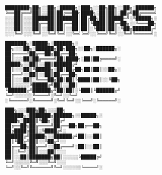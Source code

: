 ████████╗██╗░░██╗░█████╗░███╗░░██╗██╗░░██╗░██████╗
╚══██╔══╝██║░░██║██╔══██╗████╗░██║██║░██╔╝██╔════╝
░░░██║░░░███████║███████║██╔██╗██║█████═╝░╚█████╗░
░░░██║░░░██╔══██║██╔══██║██║╚████║██╔═██╗░░╚═══██╗
░░░██║░░░██║░░██║██║░░██║██║░╚███║██║░╚██╗██████╔╝ 
░░░╚═╝░░░╚═╝░░╚═╝╚═╝░░╚═╝╚═╝░░╚══╝╚═╝░░╚═╝╚═════╝░

███████╗░█████╗░██████╗░  ██╗░░░██╗░██████╗██╗███╗░░██╗░██████╗░
██╔════╝██╔══██╗██╔══██╗  ██║░░░██║██╔════╝██║████╗░██║██╔════╝░
█████╗░░██║░░██║██████╔╝  ██║░░░██║╚█████╗░██║██╔██╗██║██║░░██╗░
██╔══╝░░██║░░██║██╔══██╗  ██║░░░██║░╚═══██╗██║██║╚████║██║░░╚██╗
██║░░░░░╚█████╔╝██║░░██║  ╚██████╔╝██████╔╝██║██║░╚███║╚██████╔╝
╚═╝░░░░░░╚════╝░╚═╝░░╚═╝  ░╚═════╝░╚═════╝░╚═╝╚═╝░░╚══╝░╚═════╝░

███╗░░░███╗██╗░░░██╗  ██████╗░███████╗██████╗░░█████╗░
████╗░████║╚██╗░██╔╝  ██╔══██╗██╔════╝██╔══██╗██╔══██╗
██╔████╔██║░╚████╔╝░  ██████╔╝█████╗░░██████╔╝██║░░██║
██║╚██╔╝██║░░╚██╔╝░░  ██╔══██╗██╔══╝░░██╔═══╝░██║░░██║
██║░╚═╝░██║░░░██║░░░  ██║░░██║███████╗██║░░░░░╚█████╔╝
╚═╝░░░░░╚═╝░░░╚═╝░░░  ╚═╝░░╚═╝╚══════╝╚═╝░░░░░░╚════╝░
